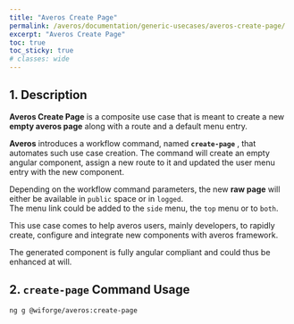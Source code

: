 ```yaml
---
title: "Averos Create Page"
permalink: /averos/documentation/generic-usecases/averos-create-page/
excerpt: "Averos Create Page"
toc: true
toc_sticky: true
# classes: wide
---
```



## 1. Description


**Averos Create Page** is a composite use case that is meant to create a new **empty averos page** along with a route and a default menu entry.<br/> 

**Averos** introduces a workflow command, named **`create-page`** , that automates such use case creation.
The command will create an empty angular component, assign a new route to it and updated the user menu entry with the new component.<br/>

Depending on the workflow command parameters, the new **raw page** will either be available in `public` space or in `logged`.<br/>
The menu link could be added to the `side` menu, the `top` menu or to `both`.<br/>

This use case comes to help averos users, mainly developers, to rapidly create, configure and integrate new components with averos framework.<br/>

The generated component is fully angular compliant and could thus be enhanced at will.<br/>


## 2. **`create-page`** Command Usage

```bash
ng g @wiforge/averos:create-page
```



